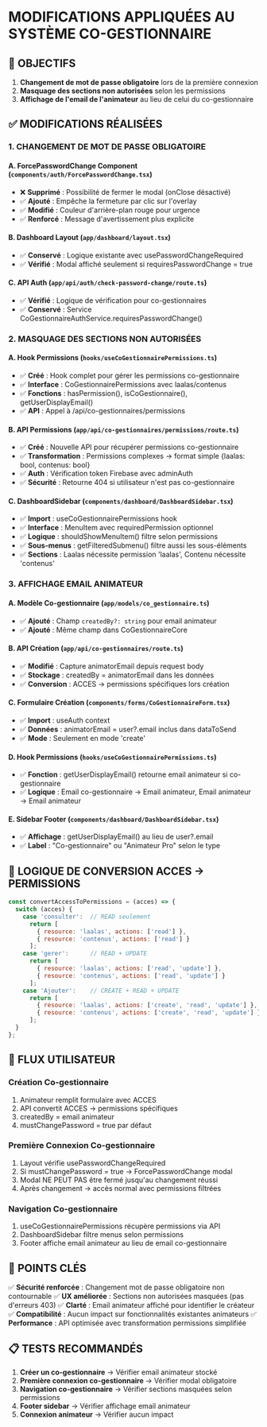 # MODIFICATIONS APPLIQUÉES AU SYSTÈME CO-GESTIONNAIRE

## 🎯 OBJECTIFS
1. **Changement de mot de passe obligatoire** lors de la première connexion
2. **Masquage des sections non autorisées** selon les permissions
3. **Affichage de l'email de l'animateur** au lieu de celui du co-gestionnaire

## ✅ MODIFICATIONS RÉALISÉES

### 1. CHANGEMENT DE MOT DE PASSE OBLIGATOIRE

#### A. ForcePasswordChange Component (`components/auth/ForcePasswordChange.tsx`)
- ❌ **Supprimé** : Possibilité de fermer le modal (onClose désactivé)
- ✅ **Ajouté** : Empêche la fermeture par clic sur l'overlay
- ✅ **Modifié** : Couleur d'arrière-plan rouge pour urgence
- ✅ **Renforcé** : Message d'avertissement plus explicite

#### B. Dashboard Layout (`app/dashboard/layout.tsx`)
- ✅ **Conservé** : Logique existante avec usePasswordChangeRequired
- ✅ **Vérifié** : Modal affiché seulement si requiresPasswordChange = true

#### C. API Auth (`app/api/auth/check-password-change/route.ts`)
- ✅ **Vérifié** : Logique de vérification pour co-gestionnaires
- ✅ **Conservé** : Service CoGestionnaireAuthService.requiresPasswordChange()

### 2. MASQUAGE DES SECTIONS NON AUTORISÉES

#### A. Hook Permissions (`hooks/useCoGestionnairePermissions.ts`)
- ✅ **Créé** : Hook complet pour gérer les permissions co-gestionnaire
- ✅ **Interface** : CoGestionnairePermissions avec laalas/contenus
- ✅ **Fonctions** : hasPermission(), isCoGestionnaire(), getUserDisplayEmail()
- ✅ **API** : Appel à /api/co-gestionnaires/permissions

#### B. API Permissions (`app/api/co-gestionnaires/permissions/route.ts`)
- ✅ **Créé** : Nouvelle API pour récupérer permissions co-gestionnaire
- ✅ **Transformation** : Permissions complexes → format simple {laalas: bool, contenus: bool}
- ✅ **Auth** : Vérification token Firebase avec adminAuth
- ✅ **Sécurité** : Retourne 404 si utilisateur n'est pas co-gestionnaire

#### C. DashboardSidebar (`components/dashboard/DashboardSidebar.tsx`)
- ✅ **Import** : useCoGestionnairePermissions hook
- ✅ **Interface** : MenuItem avec requiredPermission optionnel
- ✅ **Logique** : shouldShowMenuItem() filtre selon permissions
- ✅ **Sous-menus** : getFilteredSubmenu() filtre aussi les sous-éléments
- ✅ **Sections** : Laalas nécessite permission 'laalas', Contenu nécessite 'contenus'

### 3. AFFICHAGE EMAIL ANIMATEUR

#### A. Modèle Co-gestionnaire (`app/models/co_gestionnaire.ts`)
- ✅ **Ajouté** : Champ `createdBy?: string` pour email animateur
- ✅ **Ajouté** : Même champ dans CoGestionnaireCore

#### B. API Création (`app/api/co-gestionnaires/route.ts`)
- ✅ **Modifié** : Capture animatorEmail depuis request body
- ✅ **Stockage** : createdBy = animatorEmail dans les données
- ✅ **Conversion** : ACCES → permissions spécifiques lors création

#### C. Formulaire Création (`components/forms/CoGestionnaireForm.tsx`)
- ✅ **Import** : useAuth context
- ✅ **Données** : animatorEmail = user?.email inclus dans dataToSend
- ✅ **Mode** : Seulement en mode 'create'

#### D. Hook Permissions (`hooks/useCoGestionnairePermissions.ts`)
- ✅ **Fonction** : getUserDisplayEmail() retourne email animateur si co-gestionnaire
- ✅ **Logique** : Email co-gestionnaire → Email animateur, Email animateur → Email animateur

#### E. Sidebar Footer (`components/dashboard/DashboardSidebar.tsx`)
- ✅ **Affichage** : getUserDisplayEmail() au lieu de user?.email
- ✅ **Label** : "Co-gestionnaire" ou "Animateur Pro" selon le type

## 🔧 LOGIQUE DE CONVERSION ACCES → PERMISSIONS

```javascript
const convertAccessToPermissions = (acces) => {
  switch (acces) {
    case 'consulter':  // READ seulement
      return [
        { resource: 'laalas', actions: ['read'] },
        { resource: 'contenus', actions: ['read'] }
      ];
    case 'gerer':      // READ + UPDATE
      return [
        { resource: 'laalas', actions: ['read', 'update'] },
        { resource: 'contenus', actions: ['read', 'update'] }
      ];
    case 'Ajouter':    // CREATE + READ + UPDATE
      return [
        { resource: 'laalas', actions: ['create', 'read', 'update'] },
        { resource: 'contenus', actions: ['create', 'read', 'update'] }
      ];
  }
};
```

## 🚀 FLUX UTILISATEUR

### Création Co-gestionnaire
1. Animateur remplit formulaire avec ACCES
2. API convertit ACCES → permissions spécifiques
3. createdBy = email animateur
4. mustChangePassword = true par défaut

### Première Connexion Co-gestionnaire
1. Layout vérifie usePasswordChangeRequired
2. Si mustChangePassword = true → ForcePasswordChange modal
3. Modal NE PEUT PAS être fermé jusqu'au changement réussi
4. Après changement → accès normal avec permissions filtrées

### Navigation Co-gestionnaire
1. useCoGestionnairePermissions récupère permissions via API
2. DashboardSidebar filtre menus selon permissions
3. Footer affiche email animateur au lieu de email co-gestionnaire

## 🎯 POINTS CLÉS

✅ **Sécurité renforcée** : Changement mot de passe obligatoire non contournable
✅ **UX améliorée** : Sections non autorisées masquées (pas d'erreurs 403)
✅ **Clarté** : Email animateur affiché pour identifier le créateur
✅ **Compatibilité** : Aucun impact sur fonctionnalités existantes animateurs
✅ **Performance** : API optimisée avec transformation permissions simplifiée

## 📋 TESTS RECOMMANDÉS

1. **Créer un co-gestionnaire** → Vérifier email animateur stocké
2. **Première connexion co-gestionnaire** → Vérifier modal obligatoire
3. **Navigation co-gestionnaire** → Vérifier sections masquées selon permissions
4. **Footer sidebar** → Vérifier affichage email animateur
5. **Connexion animateur** → Vérifier aucun impact
